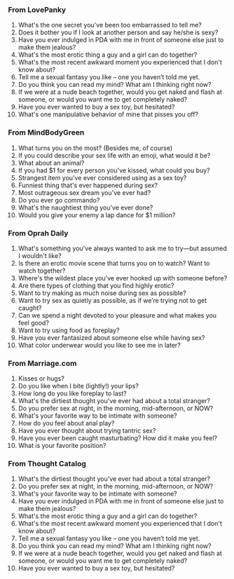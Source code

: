 ### From LovePanky

1. What's the one secret you've been too embarrassed to tell me?
2. Does it bother you if I look at another person and say he/she is sexy?
3. Have you ever indulged in PDA with me in front of someone else just to make them jealous?
4. What's the most erotic thing a guy and a girl can do together?
5. What's the most recent awkward moment you experienced that I don't know about?
6. Tell me a sexual fantasy you like – one you haven’t told me yet.
7. Do you think you can read my mind? What am I thinking right now?
8. If we were at a nude beach together, would you get naked and flash at someone, or would you want me to get completely naked?
9. Have you ever wanted to buy a sex toy, but hesitated?
10. What's one manipulative behavior of mine that pisses you off?

### From MindBodyGreen

1. What turns you on the most? (Besides me, of course)
2. If you could describe your sex life with an emoji, what would it be?
3. What about an animal?
4. If you had $1 for every person you've kissed, what could you buy?
5. Strangest item you've ever considered using as a sex toy?
6. Funniest thing that's ever happened during sex?
7. Most outrageous sex dream you've ever had?
8. Do you ever go commando?
9. What's the naughtiest thing you've ever done?
10. Would you give your enemy a lap dance for $1 million?

### From Oprah Daily

1. What's something you've always wanted to ask me to try—but assumed I wouldn't like?
2. Is there an erotic movie scene that turns you on to watch? Want to watch together?
3. Where's the wildest place you've ever hooked up with someone before?
4. Are there types of clothing that you find highly erotic?
5. Want to try making as much noise during sex as possible?
6. Want to try sex as quietly as possible, as if we’re trying not to get caught?
7. Can we spend a night devoted to your pleasure and what makes you feel good?
8. Want to try using food as foreplay?
9. Have you ever fantasized about someone else while having sex?
10. What color underwear would you like to see me in later?

### From Marriage.com

1. Kisses or hugs?
2. Do you like when I bite (lightly!) your lips?
3. How long do you like foreplay to last?
4. What's the dirtiest thought you've ever had about a total stranger?
5. Do you prefer sex at night, in the morning, mid-afternoon, or NOW?
6. What's your favorite way to be intimate with someone?
7. How do you feel about anal play?
8. Have you ever thought about trying tantric sex?
9. Have you ever been caught masturbating? How did it make you feel?
10. What is your favorite position?

### From Thought Catalog

1. What's the dirtiest thought you've ever had about a total stranger?
2. Do you prefer sex at night, in the morning, mid-afternoon, or NOW?
3. What's your favorite way to be intimate with someone?
4. Have you ever indulged in PDA with me in front of someone else just to make them jealous?
5. What's the most erotic thing a guy and a girl can do together?
6. What's the most recent awkward moment you experienced that I don't know about?
7. Tell me a sexual fantasy you like – one you haven’t told me yet.
8. Do you think you can read my mind? What am I thinking right now?
9. If we were at a nude beach together, would you get naked and flash at someone, or would you want me to get completely naked?
10. Have you ever wanted to buy a sex toy, but hesitated?